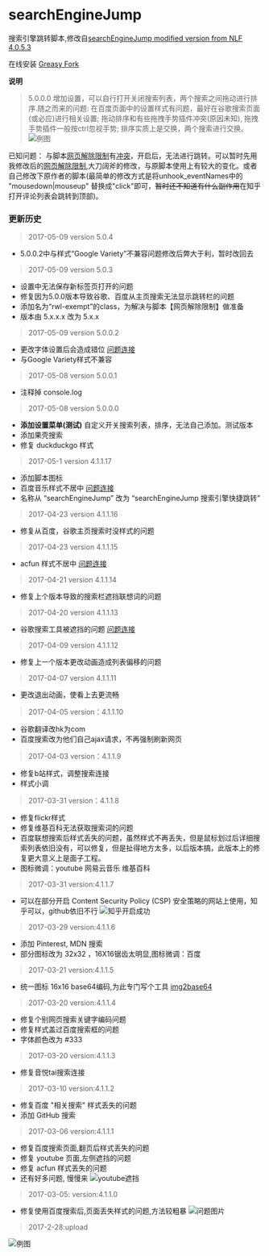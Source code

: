 # searchEngineJump
搜索引擎跳转脚本,修改自[searchEngineJump modified version from NLF 4.0.5.3](https://greasyfork.org/zh-CN/scripts/18315-searchenginejump-modified-version-from-nlf)

在线安装 [Greasy Fork](https://greasyfork.org/zh-CN/scripts/27752-searchenginejump)

__说明__
> 5.0.0.0
> 增加设置，可以自行打开关闭搜索列表，两个搜索之间拖动进行排序.随之而来的问题:  在百度页面中的设置样式有问题，最好在谷歌搜索页面(或必应)进行相关设置; 拖动排序和有些拖拽手势插件冲突(原因未知), 拖拽手势插件一般按ctrl忽视手势; 排序实质上是交换，两个搜索进行交换。
![例图](http://odp4cbmbx.bkt.clouddn.com/setting.png)


已知问题： 与脚本[网页解除限制](https://greasyfork.org/zh-CN/scripts/14146-%E7%BD%91%E9%A1%B5%E9%99%90%E5%88%B6%E8%A7%A3%E9%99%A4)有[冲突](https://greasyfork.org/zh-CN/forum/discussion/21298/x)，开启后，无法进行跳转。可以暂时先用我修改后的[网页解除限制](https://greasyfork.org/zh-CN/scripts/28497-%E7%BD%91%E9%A1%B5%E9%99%90%E5%88%B6%E8%A7%A3%E9%99%A4),大刀阔斧的修改，与原脚本使用上有较大的变化。或者自己修改下原作者的脚本(最简单的修改方式是将unhook_eventNames中的 "mousedown|mouseup" 替换成"click"即可，~~暂时还不知道有什么副作用~~在知乎打开评论列表会跳转到顶部)。


### 更新历史

> 2017-05-09 version 5.0.4
- 5.0.0.2中与样式“Google Variety”不兼容问题修改后弊大于利，暂时改回去

> 2017-05-09 version 5.0.3
- 设置中无法保存新标签页打开的问题
- 修复因为5.0.0版本导致谷歌、百度从主页搜索无法显示跳转栏的问题
- 添加名为“rwl-exempt”的class，为解决与脚本【网页解除限制】做准备
- 版本由 5.x.x.x 改为 5.x.x

> 2017-05-09 version 5.0.0.2
- 更改字体设置后会造成错位 [问题连接](https://greasyfork.org/zh-CN/forum/discussion/23109/x)
- 与Google Variety样式不兼容 

> 2017-05-08 version 5.0.0.1
- 注释掉 console.log

> 2017-05-08 version 5.0.0.0
- __添加设置菜单(测试)__ 自定义开关搜索列表，排序，无法自己添加。测试版本
- 添加果壳搜索
- 修复 duckduckgo 样式


> 2017-05-1 version 4.1.1.17
- 添加脚本图标
- 百度音乐样式不居中 [问题连接](https://greasyfork.org/zh-CN/forum/discussion/22341/x)
- 名称从 “searchEngineJump” 改为 “searchEngineJump 搜索引擎快捷跳转”

> 2017-04-23 version 4.1.1.16
- 修复从百度，谷歌主页搜索时没样式的问题

> 2017-04-23 version 4.1.1.15
- acfun 样式不居中 [问题连接](https://greasyfork.org/zh-CN/forum/discussion/22066/x)

> 2017-04-21 version 4.1.1.14
- 修复上个版本导致的搜索栏遮挡联想词的问题

> 2017-04-20 version 4.1.1.13
- 谷歌搜索工具被遮挡的问题 [问题连接](https://greasyfork.org/zh-CN/forum/discussion/22006/x?locale=zh-CN)

> 2017-04-09 version 4.1.1.12
- 修复上一个版本更改动画造成列表偏移的问题

> 2017-04-07 version 4.1.1.11
- 更改退出动画，使看上去更流畅

> 2017-04-05 version：4.1.1.10
- 谷歌翻译改hk为com
- 百度搜索改为他们自己ajax请求，不再强制刷新网页

> 2017-04-03 version：4.1.1.9
- 修复b站样式，调整搜索连接
- 样式小调

> 2017-03-31 version：4.1.1.8
- 修复flickr样式
- 修复维基百科无法获取搜索词的问题
- 百度联想搜索后样式丢失的问题，虽然样式不再丢失，但是鼠标划过后详细搜索列表依旧没有，可以修复，但是扯得地方太多，以后版本搞，此版本上的修复更大意义上是面子工程。
- 图标微调：youtube 网易云音乐 维基百科

> 2017-03-31 version:4.1.1.7
- 可以在部分开启 Content Security Policy (CSP) 安全策略的网站上使用，知乎可以，github依旧不行
![知乎开启成功](http://odp4cbmbx.bkt.clouddn.com/%E7%9F%A5%E4%B9%8E20170331174102.png)

> 2017-03-29 version:4.1.1.6
- 添加 Pinterest, MDN 搜索
- 部分图标改为 32x32 ，16X16锯齿太明显,图标微调：百度

> 2017-03-21 version:4.1.1.5
- 统一图标 16x16 base64编码,为此专门写个工具 [img2base64](http://iqingxin.cn/tool/)

> 2017-03-20 version:4.1.1.4
- 修复个别网页搜索关键字编码问题
- 修复样式盖过百度搜索框的问题
- 字体颜色改为 #333

> 2017-03-20 version:4.1.1.3
- 修复音悦tai搜索连接

> 2017-03-10 version:4.1.1.2
- 修复百度 "相关搜索" 样式丢失的问题
- 添加 GitHub 搜索

> 2017-03-06 version:4.1.1.1

- 修复百度搜索页面,翻页后样式丢失的问题
- 修复 youtube 页面,左侧遮挡的问题
- 修复 acfun 样式丢失的问题
- 还有好多问题, 慢慢来
![youtube遮挡](http://odp4cbmbx.bkt.clouddn.com/youtube3-6.png)


> 2017-03-05: version:4.1.1.0
- 修复使用百度搜索后,页面丢失样式的问题,方法较粗暴
![问题图片](http://odp4cbmbx.bkt.clouddn.com/%E9%97%AE%E9%A2%98.png)


> 2017-2-28:upload

![例图](http://odp4cbmbx.bkt.clouddn.com/searchEngineJump.png)
